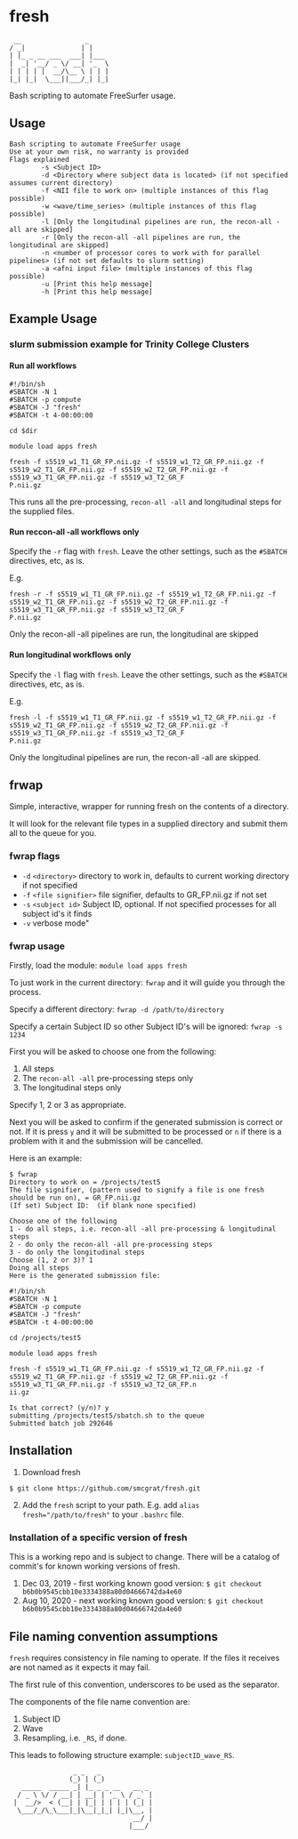 # fresh

```
 __                _
/ _|              | |
| |_ _ __ ___  ___| |___
|  _| '__/ _ \/ __| '_  \
| | | | |  __/\__ \ | | |
|_| |_|  \___||___/_| |_|

```

Bash scripting to automate FreeSurfer usage.

## Usage

```
Bash scripting to automate FreeSurfer usage
Use at your own risk, no warranty is provided
Flags explained
        -s <Subject ID>
        -d <Directory where subject data is located> (if not specified assumes current directory)
        -f <NII file to work on> (multiple instances of this flag possible)
        -w <wave/time_series> (multiple instances of this flag possible)
        -l [Only the longitudinal pipelines are run, the recon-all -all are skipped]
        -r [Only the recon-all -all pipelines are run, the longitudinal are skipped]
        -n <number of processor cores to work with for parallel pipelines> (if not set defaults to slurm setting)
        -a <afni input file> (multiple instances of this flag possible)
        -u [Print this help message]
        -h [Print this help message]
```

## Example Usage

### slurm submission example for Trinity College Clusters

#### Run all workflows
```
#!/bin/sh
#SBATCH -N 1
#SBATCH -p compute
#SBATCH -J "fresh"
#SBATCH -t 4-00:00:00

cd $dir

module load apps fresh

fresh -f s5519_w1_T1_GR_FP.nii.gz -f s5519_w1_T2_GR_FP.nii.gz -f s5519_w2_T1_GR_FP.nii.gz -f s5519_w2_T2_GR_FP.nii.gz -f s5519_w3_T1_GR_FP.nii.gz -f s5519_w3_T2_GR_F
P.nii.gz
```

This runs all the pre-processing, `recon-all -all` and longitudinal steps for the supplied files. 

#### Run reccon-all -all workflows only

Specify the `-r` flag with `fresh`. Leave the other settings, such as the `#SBATCH` directives, etc, as is.

E.g.
```
fresh -r -f s5519_w1_T1_GR_FP.nii.gz -f s5519_w1_T2_GR_FP.nii.gz -f s5519_w2_T1_GR_FP.nii.gz -f s5519_w2_T2_GR_FP.nii.gz -f s5519_w3_T1_GR_FP.nii.gz -f s5519_w3_T2_GR_F
P.nii.gz
```

Only the recon-all -all pipelines are run, the longitudinal are skipped

#### Run longitudinal workflows only

Specify the `-l` flag with `fresh`. Leave the other settings, such as the `#SBATCH` directives, etc, as is.

E.g.
```
fresh -l -f s5519_w1_T1_GR_FP.nii.gz -f s5519_w1_T2_GR_FP.nii.gz -f s5519_w2_T1_GR_FP.nii.gz -f s5519_w2_T2_GR_FP.nii.gz -f s5519_w3_T1_GR_FP.nii.gz -f s5519_w3_T2_GR_F
P.nii.gz
```

Only the longitudinal pipelines are run, the recon-all -all are skipped.

## frwap

Simple, interactive, wrapper for running fresh on the contents of a directory.

It will look for the relevant file types in a supplied directory and submit them all to the queue for you.

### fwrap flags

* `-d` `<directory>` directory to work in, defaults to current working directory if not specified
* `-f` `<file signifier>` file signifier, defaults to GR_FP.nii.gz if not set
* `-s` `<subject id>` Subject ID, optional. If not specified processes for all subject id's it finds
* `-v` verbose mode"

### fwrap usage

Firstly, load the module: `module load apps fresh`

To just work in the current directory: `fwrap` and it will guide you through the process.

Specify a different directory: `fwrap -d /path/to/directory`

Specify a certain Subject ID so other Subject ID's will be ignored: `fwrap -s 1234`

First you will be asked to choose one from the following:
1. All steps
2. The `recon-all -all` pre-processing steps only
3. The longitudinal steps only

Specify 1, 2 or 3 as appropriate.

Next you will be asked to confirm if the generated submission is correct or not. If it is press `y` and it will be submitted to be processed or `n` if there is a problem with it and the submission will be cancelled.

Here is an example:
```
$ fwrap
Directory to work on = /projects/test5
The file signifier, (pattern used to signify a file is one fresh should be run on), = GR_FP.nii.gz
(If set) Subject ID:  (if blank none specified)

Choose one of the following
1 - do all steps, i.e. recon-all -all pre-processing & longitudinal steps
2 - do only the recon-all -all pre-processing steps
3 - do only the longitudinal steps
Choose (1, 2 or 3)? 1
Doing all steps
Here is the generated submission file:

#!/bin/sh
#SBATCH -N 1
#SBATCH -p compute
#SBATCH -J "fresh"
#SBATCH -t 4-00:00:00

cd /projects/test5

module load apps fresh

fresh -f s5519_w1_T1_GR_FP.nii.gz -f s5519_w1_T2_GR_FP.nii.gz -f s5519_w2_T1_GR_FP.nii.gz -f s5519_w2_T2_GR_FP.nii.gz -f s5519_w3_T1_GR_FP.nii.gz -f s5519_w3_T2_GR_FP.n
ii.gz

Is that correct? (y/n)? y
submitting /projects/test5/sbatch.sh to the queue
Submitted batch job 292646
```

## Installation

1. Download fresh
```
$ git clone https://github.com/smcgrat/fresh.git
```

2. Add the `fresh` script to your path. E.g. add `alias fresh="/path/to/fresh"` to your `.bashrc` file.

### Installation of a specific version of fresh

This is a working repo and is subject to change. There will be a catalog of commit's for known working versions of fresh.

1. Dec 03, 2019 - first working known good version: `$ git checkout b6b0b9545cbb10e3334388a80d04666742da4e60`
2. Aug 10, 2020 - next working known good version: `$ git checkout b6b0b9545cbb10e3334388a80d04666742da4e60`

## File naming convention assumptions

`fresh` requires consistency in file naming to operate. If the files it receives are not named as it expects it may fail.

The first rule of this convention, underscores to be used as the separator.

The components of the file name convention are:

1. Subject ID
2. Wave
3. Resampling, i.e. `_RS`, if done.

This leads to following structure example: `subjectID_wave_RS`.


```
                _ _   _             
               (_) | (_)            
   _____  _____ _| |_ _ _ __   __ _
  / _ \ \/ / __| | __| | '_ \ / _` |
 |  __/>  < (__| | |_| | | | | (_| |
  \___/_/\_\___|_|\__|_|_| |_|\__, |
                               __/ |
                              |___/
```
